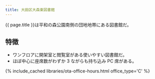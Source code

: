 ```yaml
---
title: 大田区大森東図書館
---
```


{{ page.title }}は平和の森公園南側の団地地帯にある図書館だ。

## 特徴

* ワンフロアに開架室と閲覧室がある使いやすい図書館だ。
* ほぼ中心に座席数がわずか 3 ながらも持ち込み PC 席がある。

{% include_cached libraries/ota-office-hours.html office_type='C' %}
